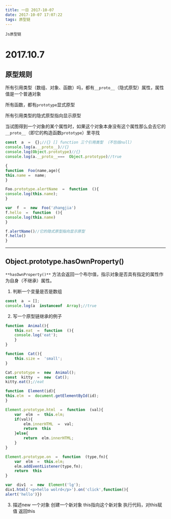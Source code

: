 ```yaml
---
title: 一日 2017-10-07
date: 2017-10-07 17:07:22
tags: 原型链
---
```

`Js原型链` 
<!--more-->
2017.10.7
===
原型规则
---
所有引用类型（数组、对象、函数）吗，都有`__proto__`（隐式原型）属性，属性值是一个普通对象

所有函数，都有`prototype`显式原型

所有引用类型的隐式原型指向显示原型

当试图得到一个对象的某个属性时，如果这个对象本身没有这个属性那么会去它的`__proto__`（即它的构造函数`prototype`）里寻找

```js
const  a  =  {};//{} [] function 三个引用类型 （不包括null）
console.log(a.__proto__)//{}
console.log(Object.prototype)//{}
console.log(a.__proto__===  Object.prototype)//true
```
```js
{
function  Foo(name,age){
this.name =  name;
}

Foo.prototype.alertName  =  function  (){
console.log(this.name);
}

var  f  =  new  Foo('zhangjia')
f.hello  =  function  (){
console.log(this.name)
}

f.alertName()//它的隐式原型指向显示原型
f.hello()
}
```
***
 Object.prototype.hasOwnProperty()
---
`**hasOwnProperty()**` 方法会返回一个布尔值，指示对象是否具有指定的属性作为自身（不继承）属性。

1. 判断一个变量是否是数组
```js
const  a  = [];
console.log(a  instanceof  Array);//true
```
2. 写一个原型链继承的例子
```js
function  Animal(){
	this.eat  =  function  (){
	console.log('eat');
	}
}

function  Cat(){
	this.size =  'small';
}

Cat.prototype =  new  Animal();
const  kitty  =  new  Cat();
kitty.eat();//eat
````
```js
function  Element(id){
this.elm  =  document.getElementById(id);
}

Element.prototype.html  =  function  (val){
	var  elm  =  this.elm;
	if(val){
		elm.innerHTML  =  val;
		return  this
	}else{
		return  elm.innerHTML;
	}
}

Element.prototype.on  =  function  (type,fn){
	var  elm  =  this.elm;
	elm.addEventListener(type,fn);
	return  this
}

var  div1  =  new  Element('lg');
div1.html('<p>hello wolrd</p>').on('click',function(){
alert('hello')})
```
3. 描述new 一个对象
创建一个新对象
this指向这个新对象
执行代码，对this赋值
返回this


